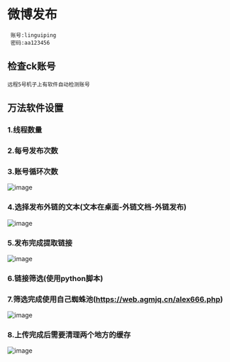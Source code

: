 # 微博发布
     账号:linguiping
     密码:aa123456
## 检查ck账号
    远程5号机子上有软件自动检测账号

## 万法软件设置
### 1.线程数量
### 2.每号发布次数
### 3.账号循环次数
![image](https://github.com/user-attachments/assets/63af87d9-1402-493d-8d64-346f6347ef0e)
### 4.选择发布外链的文本(文本在桌面-外链文档-外链发布)
![image](https://github.com/user-attachments/assets/c2c64532-f510-4af2-8180-98c0ea733317)
### 5.发布完成提取链接
![image](https://github.com/user-attachments/assets/40ac18ce-0886-43a4-a36a-f914cd37a6c6)
### 6.链接筛选(使用python脚本)
### 7.筛选完成使用自己蜘蛛池(https://web.agmjq.cn/alex666.php)
![image](https://github.com/user-attachments/assets/5061e2d3-8665-4bfe-8ec9-42ec14c9b765)
### 8.上传完成后需要清理两个地方的缓存
![image](https://github.com/user-attachments/assets/6ea7bc7a-b244-458a-95ea-955435dc9d24)



